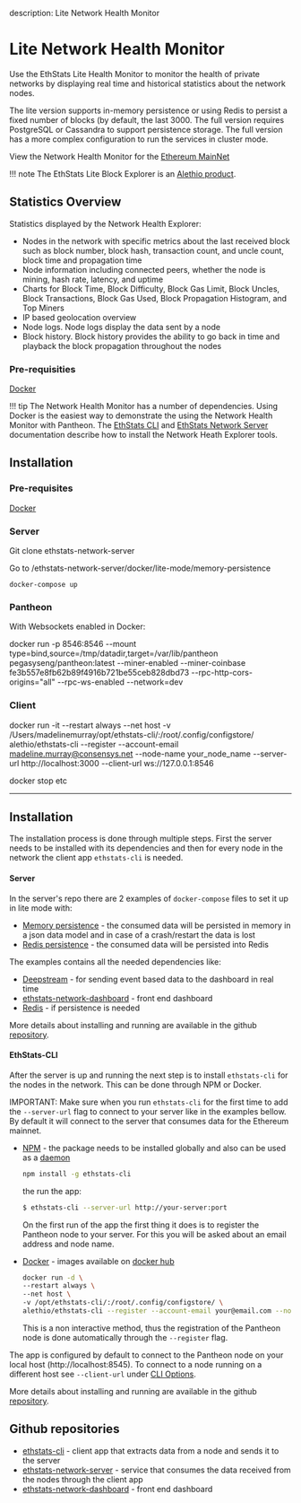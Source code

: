 description: Lite Network Health Monitor
<!--- END of page meta data -->

# Lite Network Health Monitor

Use the EthStats Lite Health Monitor to monitor the health of private networks by displaying real time and 
historical statistics about the network nodes.

The lite version supports in-memory persistence or using Redis to persist a fixed number of blocks (by default,
the last 3000. The full version requires PostgreSQL or Cassandra to support persistence storage. The full 
version has a more complex configuration to run the services in cluster mode.

View the Network Health Monitor for the [Ethereum MainNet](https://net.ethstats.io)

!!! note 
     The EthStats Lite Block Explorer is an [Alethio product](https://aleth.io/).

## Statistics Overview

Statistics displayed by the Network Health Explorer: 

* Nodes in the network with specific metrics about the last received block such as block number, 
block hash, transaction count, and uncle count, block time and propagation time 
* Node information including connected peers, whether the node is  mining, hash rate, latency, and uptime
* Charts for Block Time, Block Difficulty, Block Gas Limit, Block Uncles, Block Transactions, Block Gas Used, 
Block Propagation Histogram, and Top Miners
* IP based geolocation overview
* Node logs. Node logs display the data sent by a node
* Block history.  Block history provides the ability to go back in time and playback the block propagation
 throughout the nodes

### Pre-requisities 

[Docker](https://docs.docker.com/install/)

!!! tip
    The Network Health Monitor has a number of dependencies. Using Docker is the easiest way to demonstrate
    the using the Network Health Monitor with Pantheon. The [EthStats CLI](https://github.com/Alethio/ethstats-cli) 
    and [EthStats Network Server](https://github.com/Alethio/ethstats-network-server) documentation describe how 
    to install the Network Heath Explorer tools. 

## Installation 

### Pre-requisites 

[Docker](https://docs.docker.com/install/)

### Server

Git clone ethstats-network-server 

Go to /ethstats-network-server/docker/lite-mode/memory-persistence 

`docker-compose up`

### Pantheon 

With Websockets enabled in Docker:

docker run -p 8546:8546 --mount type=bind,source=/tmp/datadir,target=/var/lib/pantheon pegasyseng/pantheon:latest --miner-enabled --miner-coinbase fe3b557e8fb62b89f4916b721be55ceb828dbd73 --rpc-http-cors-origins="all" --rpc-ws-enabled --network=dev

### Client 

docker run -it --restart always --net host -v /Users/madelinemurray/opt/ethstats-cli/:/root/.config/configstore/ alethio/ethstats-cli --register --account-email madeline.murray@consensys.net --node-name your_node_name --server-url http://localhost:3000 --client-url ws://127.0.0.1:8546

docker stop etc 

----------------------------------------

## Installation

The installation process is done through multiple steps. First the server needs to be installed with its dependencies and then for every node in the network the client app `ethstats-cli` is needed.

#### Server

In the server's repo there are 2 examples of `docker-compose` files to set it up in lite mode with:
* [Memory persistence](https://github.com/Alethio/ethstats-network-server/blob/master/docker/lite-mode/memory-persistence/docker-compose.yml) - the consumed data will be persisted in memory in a json data model and in case of a crash/restart the data is lost
* [Redis persistence](https://github.com/Alethio/ethstats-network-server/blob/master/docker/lite-mode/redis-persistence/docker-compose.yml) - the consumed data will be persisted into Redis 

The examples contains all the needed dependencies like: 
* [Deepstream](https://github.com/deepstreamIO/deepstream.io) - for sending event based data to the dashboard in real time
* [ethstats-network-dashboard](https://github.com/Alethio/ethstats-network-dashboard) - front end dashboard
* [Redis](https://redis.io/) - if persistence is needed

More details about installing and running are available in the github [repository](https://github.com/Alethio/ethstats-network-server).

#### EthStats-CLI

After the server is up and running the next step is to install `ethstats-cli` for the nodes in the network. This can be done through NPM or Docker.

IMPORTANT: Make sure when you run `ethstats-cli` for the first time to add the `--server-url` flag to connect to your server like in the examples bellow. By default it will connect to the server that consumes data for the Ethereum mainnet.
 
* [NPM](https://github.com/Alethio/ethstats-cli#install) - the package needs to be installed globally and also can be used as a [daemon](https://github.com/Alethio/ethstats-cli#daemon)
  ```sh
  npm install -g ethstats-cli
  ```
  the run the app:
  ```sh
  $ ethstats-cli --server-url http://your-server:port
  ```  

  On the first run of the app the first thing it does is to register the Pantheon node to your server. 
  For this you will be asked about an email address and node name.
  

* [Docker](https://github.com/Alethio/ethstats-cli#docker) - images available on [docker hub](https://hub.docker.com/r/alethio/ethstats-cli)
  ```sh
  docker run -d \
  --restart always \
  --net host \
  -v /opt/ethstats-cli/:/root/.config/configstore/ \
  alethio/ethstats-cli --register --account-email your@email.com --node-name your_node_name --server-url http://your-server:port
  ```

  This is a non interactive method, thus the registration of the Pantheon node is done automatically through the `--register` flag.  

The app is configured by default to connect to the Pantheon node on your local host (http://localhost:8545).
To connect to a node running on a different host see `--client-url` under [CLI Options](https://github.com/Alethio/ethstats-cli#cli-options).

More details about installing and running are available in the github [repository](https://github.com/Alethio/ethstats-cli).  

## Github repositories
* [ethstats-cli](https://github.com/Alethio/ethstats-cli) - client app that extracts data from a node and sends it to the server 
* [ethstats-network-server](https://github.com/Alethio/ethstats-network-server) - service that consumes the data received from the nodes through the client app 
* [ethstats-network-dashboard](https://github.com/Alethio/ethstats-network-dashboard) - front end dashboard  
